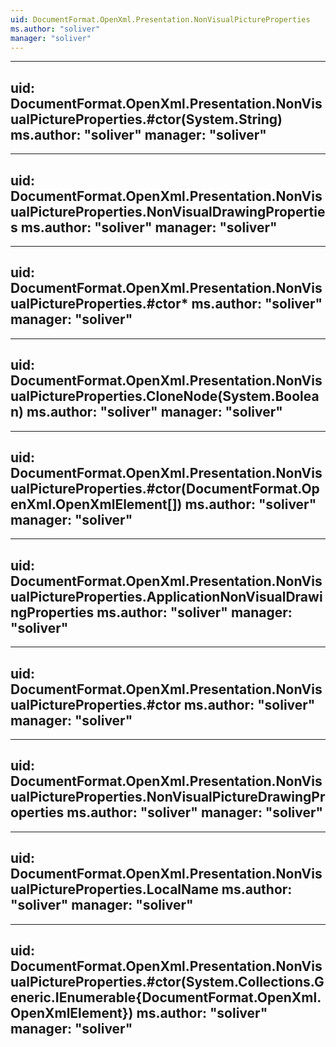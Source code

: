 ```yaml
---
uid: DocumentFormat.OpenXml.Presentation.NonVisualPictureProperties
ms.author: "soliver"
manager: "soliver"
---
```


---
uid: DocumentFormat.OpenXml.Presentation.NonVisualPictureProperties.#ctor(System.String)
ms.author: "soliver"
manager: "soliver"
---

---
uid: DocumentFormat.OpenXml.Presentation.NonVisualPictureProperties.NonVisualDrawingProperties
ms.author: "soliver"
manager: "soliver"
---

---
uid: DocumentFormat.OpenXml.Presentation.NonVisualPictureProperties.#ctor*
ms.author: "soliver"
manager: "soliver"
---

---
uid: DocumentFormat.OpenXml.Presentation.NonVisualPictureProperties.CloneNode(System.Boolean)
ms.author: "soliver"
manager: "soliver"
---

---
uid: DocumentFormat.OpenXml.Presentation.NonVisualPictureProperties.#ctor(DocumentFormat.OpenXml.OpenXmlElement[])
ms.author: "soliver"
manager: "soliver"
---

---
uid: DocumentFormat.OpenXml.Presentation.NonVisualPictureProperties.ApplicationNonVisualDrawingProperties
ms.author: "soliver"
manager: "soliver"
---

---
uid: DocumentFormat.OpenXml.Presentation.NonVisualPictureProperties.#ctor
ms.author: "soliver"
manager: "soliver"
---

---
uid: DocumentFormat.OpenXml.Presentation.NonVisualPictureProperties.NonVisualPictureDrawingProperties
ms.author: "soliver"
manager: "soliver"
---

---
uid: DocumentFormat.OpenXml.Presentation.NonVisualPictureProperties.LocalName
ms.author: "soliver"
manager: "soliver"
---

---
uid: DocumentFormat.OpenXml.Presentation.NonVisualPictureProperties.#ctor(System.Collections.Generic.IEnumerable{DocumentFormat.OpenXml.OpenXmlElement})
ms.author: "soliver"
manager: "soliver"
---
